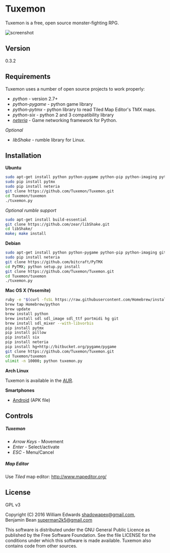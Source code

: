 Tuxemon
=========

Tuxemon is a free, open source monster-fighting RPG.

![screenshot](http://www.tuxemon.org/images/featurette-01.png)

Version
----

0.3.2

Requirements
-----------

Tuxemon uses a number of open source projects to work properly:

* *python* - version 2.7+
* *python-pygame* - python game library
* *python-pytmx* - python library to read Tiled Map Editor's TMX maps.
* *python-six* - python 2 and 3 compatibility library
* *[neteria](https://github.com/ShadowBlip/Neteria)* - Game networking framework for Python.

*Optional*

* *libShake* - rumble library for Linux.

Installation
--------------

**Ubuntu**

```sh
sudo apt-get install python python-pygame python-pip python-imaging python-six git
sudo pip install pytmx
sudo pip install neteria
git clone https://github.com/Tuxemon/Tuxemon.git
cd Tuxemon/tuxemon
./tuxemon.py
```

*Optional rumble support*

```sh
sudo apt-get install build-essential
git clone https://github.com/zear/libShake.git
cd libShake/
make; make install
```

**Debian**

```sh
sudo apt-get install python python-pygame python-pip python-imaging git
sudo pip install neteria
git clone https://github.com/bitcraft/PyTMX
cd PyTMX; python setup.py install
git clone https://github.com/Tuxemon/Tuxemon.git
cd Tuxemon/tuxemon
./tuxemon.py
```

**Mac OS X (Yosemite)**

```sh
ruby -e "$(curl -fsSL https://raw.githubusercontent.com/Homebrew/install/master/install)"
brew tap Homebrew/python
brew update
brew install python
brew install sdl sdl_image sdl_ttf portmidi hg git
brew install sdl_mixer --with-libvorbis
pip install pytmx
pip install pillow
pip install six
pip install neteria
pip install hg+http://bitbucket.org/pygame/pygame
git clone https://github.com/Tuxemon/Tuxemon.git
cd Tuxemon/tuxemon
ulimit -n 10000; python tuxemon.py
```

**Arch Linux**

Tuxemon is available in the [AUR](https://aur.archlinux.org/packages/tuxemon-git/).

**Smartphones**
* [Android](http://www.tuxemon.org/files/builds/tuxemon-unstable-latest.apk) (APK file)

Controls
--------------

##### Tuxemon
* *Arrow Keys* - Movement
* *Enter* - Select/activate
* *ESC* - Menu/Cancel

##### Map Editor

Use *Tiled* map editor: http://www.mapeditor.org/

License
----

GPL v3

Copyright (C) 2016 William Edwards <shadowapex@gmail.com>,     
Benjamin Bean <superman2k5@gmail.com>

This software is distributed under the GNU General Public Licence as published
by the Free Software Foundation.  See the file LICENSE for the conditions
under which this software is made available.  Tuxemon also contains code from
other sources.
